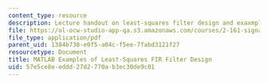 ```yaml
---
content_type: resource
description: Lecture handout on least-squares filter design and exaxmples.
file: https://ol-ocw-studio-app-qa.s3.amazonaws.com/courses/2-161-signal-processing-continuous-and-discrete-fall-2008/57e5ce8eeddd27d2770ab3ec30de9c01_lsqfit.pdf
file_type: application/pdf
parent_uid: 1384b738-e0f5-a04c-f5ee-7fabd3121f27
resourcetype: Document
title: MATLAB Examples of Least-Squares FIR Filter Design
uid: 57e5ce8e-eddd-27d2-770a-b3ec30de9c01
---
```


